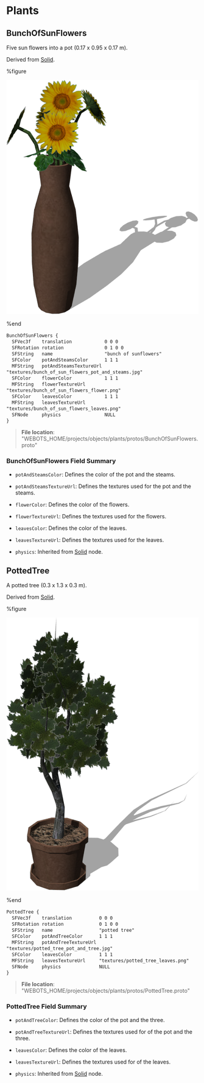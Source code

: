 # Plants

## BunchOfSunFlowers

Five sun flowers into a pot (0.17 x 0.95 x 0.17 m).

Derived from [Solid](../reference/solid.md).

%figure

![BunchOfSunFlowers](images/objects/plants/BunchOfSunFlowers/model.png)

%end

```
BunchOfSunFlowers {
  SFVec3f    translation            0 0 0
  SFRotation rotation               0 1 0 0
  SFString   name                   "bunch of sunflowers"
  SFColor    potAndSteamsColor      1 1 1
  MFString   potAndSteamsTextureUrl "textures/bunch_of_sun_flowers_pot_and_steams.jpg"
  SFColor    flowerColor            1 1 1
  MFString   flowerTextureUrl       "textures/bunch_of_sun_flowers_flower.png"
  SFColor    leavesColor            1 1 1
  MFString   leavesTextureUrl       "textures/bunch_of_sun_flowers_leaves.png"
  SFNode     physics                NULL
}
```

> **File location**: "WEBOTS\_HOME/projects/objects/plants/protos/BunchOfSunFlowers.proto"

### BunchOfSunFlowers Field Summary

- `potAndSteamsColor`: Defines the color of the pot and the steams.

- `potAndSteamsTextureUrl`: Defines the textures used for the pot and the steams.

- `flowerColor`: Defines the color of the flowers.

- `flowerTextureUrl`: Defines the textures used for the flowers.

- `leavesColor`: Defines the color of the leaves.

- `leavesTextureUrl`: Defines the textures used for the leaves.

- `physics`: Inherited from [Solid](../reference/solid.md) node.

## PottedTree

A potted tree (0.3 x 1.3 x 0.3 m).

Derived from [Solid](../reference/solid.md).

%figure

![PottedTree](images/objects/plants/PottedTree/model.png)

%end

```
PottedTree {
  SFVec3f    translation          0 0 0
  SFRotation rotation             0 1 0 0
  SFString   name                 "potted tree"
  SFColor    potAndTreeColor      1 1 1
  MFString   potAndTreeTextureUrl "textures/potted_tree_pot_and_tree.jpg"
  SFColor    leavesColor          1 1 1
  MFString   leavesTextureUrl     "textures/potted_tree_leaves.png"
  SFNode     physics              NULL
}
```

> **File location**: "WEBOTS\_HOME/projects/objects/plants/protos/PottedTree.proto"

### PottedTree Field Summary

- `potAndTreeColor`: Defines the color of the pot and the three.

- `potAndTreeTextureUrl`: Defines the textures used for of the pot and the three.

- `leavesColor`: Defines the color of the leaves.

- `leavesTextureUrl`: Defines the textures used for of the leaves.

- `physics`: Inherited from [Solid](../reference/solid.md) node.

